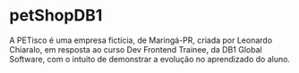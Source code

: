 # petShopDB1
A PETisco é uma empresa fictícia, de Maringá-PR, criada por Leonardo Chiaralo, em resposta ao curso Dev Frontend Trainee, da DB1 Global Software, com o intuito de demonstrar a evolução no aprendizado do aluno.
